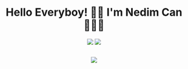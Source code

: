 <h1 align='center'> 
    Hello Everyboy! 👋🏻 I'm Nedim Can 👨🏻‍💻 
</h1>

<p align="center">
    <img src="https://github-readme-stats.vercel.app/api?username=TheNavyInfantry&show_icons=true&private_count=true&theme=chartreuse-dark&hide_border=true&bg_color=22272E&text_color=6FDC07">  
    <img src="https://github-readme-stats.vercel.app/api/top-langs/?username=TheNavyInfantry&layout=compact&theme=chartreuse-dark&hide_border=true&bg_color=22272E&text_color=6FDC07">
</p>

## 

<p align="center">
    <img src="https://komarev.com/ghpvc/?username=TheNavyInfantry&style=flat&color=6fdc07&label=Visitors">
</p>